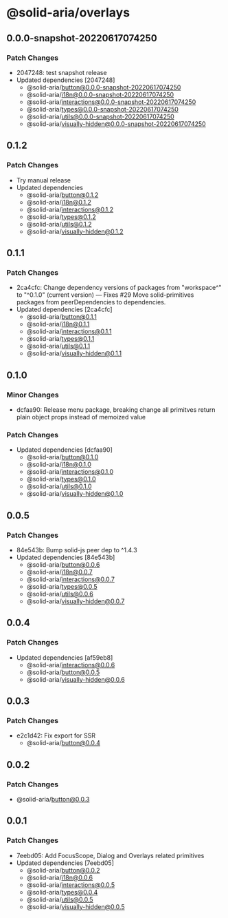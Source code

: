 # @solid-aria/overlays

## 0.0.0-snapshot-20220617074250

### Patch Changes

- 2047248: test snapshot release
- Updated dependencies [2047248]
  - @solid-aria/button@0.0.0-snapshot-20220617074250
  - @solid-aria/i18n@0.0.0-snapshot-20220617074250
  - @solid-aria/interactions@0.0.0-snapshot-20220617074250
  - @solid-aria/types@0.0.0-snapshot-20220617074250
  - @solid-aria/utils@0.0.0-snapshot-20220617074250
  - @solid-aria/visually-hidden@0.0.0-snapshot-20220617074250

## 0.1.2

### Patch Changes

- Try manual release
- Updated dependencies
  - @solid-aria/button@0.1.2
  - @solid-aria/i18n@0.1.2
  - @solid-aria/interactions@0.1.2
  - @solid-aria/types@0.1.2
  - @solid-aria/utils@0.1.2
  - @solid-aria/visually-hidden@0.1.2

## 0.1.1

### Patch Changes

- 2ca4cfc: Change dependency versions of packages from "workspace^" to "^0.1.0" (current version) — Fixes #29
  Move solid-primitives packages from peerDependencies to dependencies.
- Updated dependencies [2ca4cfc]
  - @solid-aria/button@0.1.1
  - @solid-aria/i18n@0.1.1
  - @solid-aria/interactions@0.1.1
  - @solid-aria/types@0.1.1
  - @solid-aria/utils@0.1.1
  - @solid-aria/visually-hidden@0.1.1

## 0.1.0

### Minor Changes

- dcfaa90: Release menu package, breaking change all primitves return plain object props instead of memoized value

### Patch Changes

- Updated dependencies [dcfaa90]
  - @solid-aria/button@0.1.0
  - @solid-aria/i18n@0.1.0
  - @solid-aria/interactions@0.1.0
  - @solid-aria/types@0.1.0
  - @solid-aria/utils@0.1.0
  - @solid-aria/visually-hidden@0.1.0

## 0.0.5

### Patch Changes

- 84e543b: Bump solid-js peer dep to ^1.4.3
- Updated dependencies [84e543b]
  - @solid-aria/button@0.0.6
  - @solid-aria/i18n@0.0.7
  - @solid-aria/interactions@0.0.7
  - @solid-aria/types@0.0.5
  - @solid-aria/utils@0.0.6
  - @solid-aria/visually-hidden@0.0.7

## 0.0.4

### Patch Changes

- Updated dependencies [af59eb8]
  - @solid-aria/interactions@0.0.6
  - @solid-aria/button@0.0.5
  - @solid-aria/visually-hidden@0.0.6

## 0.0.3

### Patch Changes

- e2c1d42: Fix export for SSR
  - @solid-aria/button@0.0.4

## 0.0.2

### Patch Changes

- @solid-aria/button@0.0.3

## 0.0.1

### Patch Changes

- 7eebd05: Add FocusScope, Dialog and Overlays related primitives
- Updated dependencies [7eebd05]
  - @solid-aria/button@0.0.2
  - @solid-aria/i18n@0.0.6
  - @solid-aria/interactions@0.0.5
  - @solid-aria/types@0.0.4
  - @solid-aria/utils@0.0.5
  - @solid-aria/visually-hidden@0.0.5
